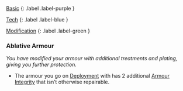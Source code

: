 
[Basic](Game/Advancement-List?Basic=true)
{: .label .label-purple }

[Tech](Game/Tech)
{: .label .label-blue }

[Modification](Game/Advancement-List?Modification=true)
{: .label .label-green }
### Ablative Armour
*You have modified your armour with additional treatments and plating, giving you further protection.*
* The armour you go on [Deployment](Game/Deployment) with has 2 additional [Armour Integrity](Game/Core/Armour#Armour%20Integrity) that isn’t otherwise repairable.

